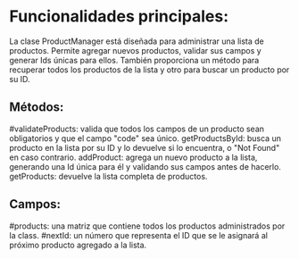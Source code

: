 # Funcionalidades principales:
La clase ProductManager está diseñada para administrar una lista de productos. Permite agregar nuevos productos, validar sus campos y generar Ids únicas para ellos. También proporciona un método para recuperar todos los productos de la lista y otro para buscar un producto por su ID.

## Métodos:
#validateProducts: valida que todos los campos de un producto sean obligatorios y que el campo "code" sea único.
getProductsById: busca un producto en la lista por su ID y lo devuelve si lo encuentra, o "Not Found" en caso contrario.
addProduct: agrega un nuevo producto a la lista, generando una Id única para él y validando sus campos antes de hacerlo.
getProducts: devuelve la lista completa de productos.

## Campos:
#products: una matriz que contiene todos los productos administrados por la class.
#nextId: un número que representa el ID que se le asignará al próximo producto agregado a la lista.